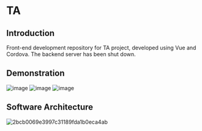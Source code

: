 # TA

## Introduction
Front-end development repository for TA project, developed using Vue and Cordova. The backend server has been shut down.


## Demonstration
![image](https://github.com/GiterJ/TA/assets/113225690/9a27cca1-b97d-4b5f-af0a-512d67b4f83a) 
![image](https://github.com/GiterJ/TA/assets/113225690/4d3842da-47db-4461-b93d-d5b09d59ab58) 
![image](https://github.com/GiterJ/TA/assets/113225690/52179e9b-3098-49b2-8d00-3bb2c96a0444)


## Software Architecture
![2bcb0069e3997c31189fda1b0eca4ab](https://github.com/GiterJ/TA/assets/113225690/38c4dcf7-4f4b-44ab-b81a-e21ee15d1a60)
